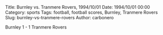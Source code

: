 Title: Burnley vs. Tranmere Rovers, 1994/10/01
Date: 1994/10/01 00:00
Category: sports
Tags: football, football scores, Burnley, Tranmere Rovers
Slug: burnley-vs-tranmere-rovers
Author: carbonero


Burnley 1 - 1 Tranmere Rovers
